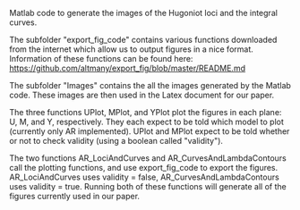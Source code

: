 Matlab code to generate the images of the Hugoniot loci and the integral curves.

The subfolder "export_fig_code" contains various functions downloaded from the internet which allow us to output figures in a nice format. Information of these functions can be found here: https://github.com/altmany/export_fig/blob/master/README.md

The subfolder "Images" contains the all the images generated by the Matlab code. These images are then used in the Latex document for our paper. 

The three functions UPlot, MPlot, and YPlot plot the figures in each plane: U, M, and Y, respectively. They each expect to be told which model to plot (currently only AR implemented). UPlot and MPlot expect to be told whether or not to check validity (using a boolean called "validity").

The two functions AR_LociAndCurves and AR_CurvesAndLambdaContours call the plotting functions, and use export_fig_code to export the figures. AR_LociAndCurves uses validity = false, AR_CurvesAndLambdaContours uses validity = true. Running both of these functions will generate all of the figures currently used in our paper.

